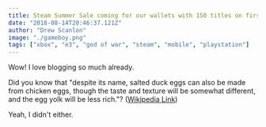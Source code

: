 ```yaml
---
title: Steam Summer Sale coming for our wallets with 150 titles on first day
date: "2018-08-14T20:46:37.121Z"
author: "Drew Scanlon"
image: "./gameboy.png"
tags: ["xbox", "e3", "god of war", "steam", "mobile", "playstation"]
---
```


Wow! I love blogging so much already.

Did you know that "despite its name, salted duck eggs can also be made from
chicken eggs, though the taste and texture will be somewhat different, and the
egg yolk will be less rich."?
([Wikipedia Link](http://en.wikipedia.org/wiki/Salted_duck_egg))

Yeah, I didn't either.
